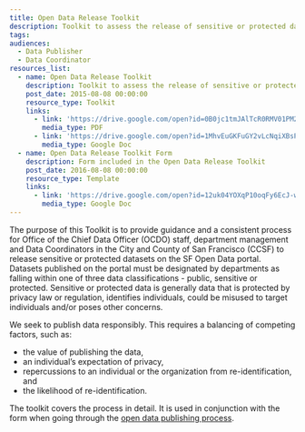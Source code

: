 ```yaml
---
title: Open Data Release Toolkit
description: Toolkit to assess the release of sensitive or protected datasets on the open data portal. Including a guide and supporting form.
tags:
audiences:
  - Data Publisher
  - Data Coordinator
resources_list:
  - name: Open Data Release Toolkit
    description: Toolkit to assess the release of sensitive or protected datasets on the open data portal.
    post_date: 2015-08-08 00:00:00
    resource_type: Toolkit
    links:
      - link: 'https://drive.google.com/open?id=0B0jc1tmJAlTcR0RMV01PM2NyNDA'
        media_type: PDF
      - link: 'https://drive.google.com/open?id=1MhvEuGKFuGY2vLcNqiXBsPjCzxYebe4dJicRWe6gf_s'
        media_type: Google Doc
  - name: Open Data Release Toolkit Form
    description: Form included in the Open Data Release Toolkit
    post_date: 2016-08-08 00:00:00
    resource_type: Template
    links:
      - link: 'https://drive.google.com/open?id=12uk04YOXqP10oqFy6EcJ-wRa0IrGx1B-BaCNUITP-EA'
        media_type: Google Doc
---
```



The purpose of this Toolkit is to provide guidance and a consistent process for Office of the Chief Data Officer (OCDO) staff, department management and Data Coordinators in the City and County of San Francisco (CCSF) to release sensitive or protected datasets on the SF Open Data portal. Datasets published on the portal must be designated by departments as falling within one of three data classifications - public, sensitive or protected. Sensitive or protected data is generally data that is protected by privacy law or regulation, identifies individuals, could be misused to target individuals and/or poses other concerns. 

We seek to publish data responsibly. This requires a balancing of competing factors, such as:

- the value of publishing the data,
- an individual’s expectation of privacy,
- repercussions to an individual or the organization from re-identification, and
- the likelihood of re-identification.  

The toolkit covers the process in detail. It is used in conjunction with the form when going through the [open data publishing process](https://datasf-github-io-jasonlally.c9users.io/publishing/submission-guidelines/#toc3).